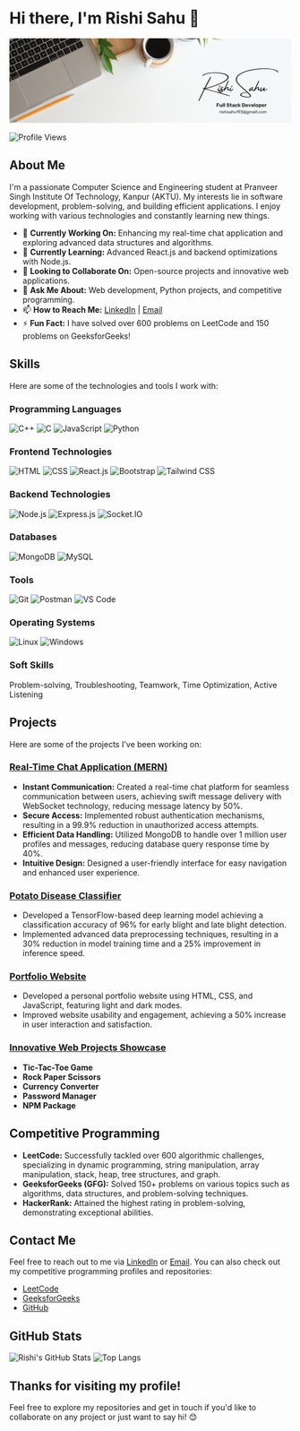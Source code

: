 # Hi there, I'm Rishi Sahu 👋

![Profile Banner](https://github.com/Rishisahu19/Rishisahu19/blob/main/Profile.png)

![Profile Views](https://komarev.com/ghpvc/?username=Rishisahu19&color=green)

## About Me

I'm a passionate Computer Science and Engineering student at Pranveer Singh Institute Of Technology, Kanpur (AKTU). My interests lie in software development, problem-solving, and building efficient applications. I enjoy working with various technologies and constantly learning new things.

- 🔭 **Currently Working On:** Enhancing my real-time chat application and exploring advanced data structures and algorithms.
- 🌱 **Currently Learning:** Advanced React.js and backend optimizations with Node.js.
- 👯 **Looking to Collaborate On:** Open-source projects and innovative web applications.
- 💬 **Ask Me About:** Web development, Python projects, and competitive programming.
- 📫 **How to Reach Me:** [LinkedIn](https://www.linkedin.com/in/rishi-sahu-073a81232) | [Email](mailto:rishisahu193@gmail.com)
- ⚡ **Fun Fact:** I have solved over 600 problems on LeetCode and 150 problems on GeeksforGeeks!

## Skills

Here are some of the technologies and tools I work with:

### Programming Languages
![C++](https://img.shields.io/badge/-C++-333333?style=flat&logo=cplusplus) 
![C](https://img.shields.io/badge/-C-333333?style=flat&logo=c) 
![JavaScript](https://img.shields.io/badge/-JavaScript-333333?style=flat&logo=javascript) 
![Python](https://img.shields.io/badge/-Python-333333?style=flat&logo=python)

### Frontend Technologies
![HTML](https://img.shields.io/badge/-HTML-333333?style=flat&logo=html5) 
![CSS](https://img.shields.io/badge/-CSS-333333?style=flat&logo=css3) 
![React.js](https://img.shields.io/badge/-React-333333?style=flat&logo=react) 
![Bootstrap](https://img.shields.io/badge/-Bootstrap-333333?style=flat&logo=bootstrap) 
![Tailwind CSS](https://img.shields.io/badge/-Tailwind_CSS-333333?style=flat&logo=tailwind-css)

### Backend Technologies
![Node.js](https://img.shields.io/badge/-Node.js-333333?style=flat&logo=node.js) 
![Express.js](https://img.shields.io/badge/-Express.js-333333?style=flat&logo=express) 
![Socket.IO](https://img.shields.io/badge/-Socket.IO-333333?style=flat&logo=socket.io)

### Databases
![MongoDB](https://img.shields.io/badge/-MongoDB-333333?style=flat&logo=mongodb) 
![MySQL](https://img.shields.io/badge/-MySQL-333333?style=flat&logo=mysql)

### Tools
![Git](https://img.shields.io/badge/-Git-333333?style=flat&logo=git) 
![Postman](https://img.shields.io/badge/-Postman-333333?style=flat&logo=postman) 
![VS Code](https://img.shields.io/badge/-VS_Code-333333?style=flat&logo=visual-studio-code)

### Operating Systems
![Linux](https://img.shields.io/badge/-Linux-333333?style=flat&logo=linux) 
![Windows](https://img.shields.io/badge/-Windows-333333?style=flat&logo=windows)

### Soft Skills
Problem-solving, Troubleshooting, Teamwork, Time Optimization, Active Listening

## Projects

Here are some of the projects I've been working on:

### [Real-Time Chat Application (MERN)](https://github.com/Rishisahu19/MERN_CHAT-X)
- **Instant Communication:** Created a real-time chat platform for seamless communication between users, achieving swift message delivery with WebSocket technology, reducing message latency by 50%.
- **Secure Access:** Implemented robust authentication mechanisms, resulting in a 99.9% reduction in unauthorized access attempts.
- **Efficient Data Handling:** Utilized MongoDB to handle over 1 million user profiles and messages, reducing database query response time by 40%.
- **Intuitive Design:** Designed a user-friendly interface for easy navigation and enhanced user experience.

### [Potato Disease Classifier](https://github.com/Rishisahu19/Potato_Project)
- Developed a TensorFlow-based deep learning model achieving a classification accuracy of 96% for early blight and late blight detection.
- Implemented advanced data preprocessing techniques, resulting in a 30% reduction in model training time and a 25% improvement in inference speed.

### [Portfolio Website](https://github.com/Rishisahu19/PORTFOLIO)
- Developed a personal portfolio website using HTML, CSS, and JavaScript, featuring light and dark modes.
- Improved website usability and engagement, achieving a 50% increase in user interaction and satisfaction.

### [Innovative Web Projects Showcase](https://github.com/Rishisahu19/Innovative-Web-Projects-Showcase)
- **Tic-Tac-Toe Game**
- **Rock Paper Scissors**
- **Currency Converter**
- **Password Manager**
- **NPM Package**

## Competitive Programming

- **LeetCode:** Successfully tackled over 600 algorithmic challenges, specializing in dynamic programming, string manipulation, array manipulation, stack, heap, tree structures, and graph.
- **GeeksforGeeks (GFG):** Solved 150+ problems on various topics such as algorithms, data structures, and problem-solving techniques.
- **HackerRank:** Attained the highest rating in problem-solving, demonstrating exceptional abilities.

## Contact Me

Feel free to reach out to me via [LinkedIn](https://www.linkedin.com/in/rishi-sahu-073a81232) or [Email](mailto:rishisahu193@gmail.com). You can also check out my competitive programming profiles and repositories:

- [LeetCode](https://leetcode.com/rishisahu193/)
- [GeeksforGeeks](https://auth.geeksforgeeks.org/user/rishisamixn/)
- [GitHub](https://github.com/Rishisahu19)

## GitHub Stats

![Rishi's GitHub Stats](https://github-readme-stats.vercel.app/api?username=Rishisahu19&show_icons=true&theme=radical)
![Top Langs](https://github-readme-stats.vercel.app/api/top-langs/?username=Rishisahu19&layout=compact&theme=radical)

## Thanks for visiting my profile!

Feel free to explore my repositories and get in touch if you'd like to collaborate on any project or just want to say hi! 😊
